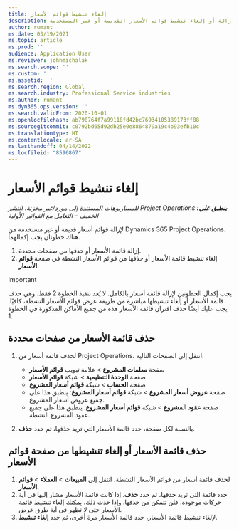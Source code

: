```yaml
---
title: إلغاء تنشيط قوائم الأسعار
description: يشرح هذا الموضوع كيفية إزالة أو إلغاء تنشيط قوائم الأسعار القديمة أو غير المستخدمة.
author: rumant
ms.date: 03/19/2021
ms.topic: article
ms.prod: ''
audience: Application User
ms.reviewer: johnmichalak
ms.search.scope: ''
ms.custom: ''
ms.assetid: ''
ms.search.region: Global
ms.search.industry: Professional Service industries
ms.author: rumant
ms.dyn365.ops.version: ''
ms.search.validFrom: 2020-10-01
ms.openlocfilehash: ab790764f7a99118fd42bc76934105389173ff88
ms.sourcegitcommit: c0792bd65d92db25e0e8864879a19c4b93efb10c
ms.translationtype: HT
ms.contentlocale: ar-SA
ms.lasthandoff: 04/14/2022
ms.locfileid: "8596867"
---
```

# <a name="deactivate-price-lists"></a>إلغاء تنشيط قوائم الأسعار 

_**ينطبق علي:** ‏‫Project Operations للسيناريوهات المستندة إلى مورد/غير مخزنة‬، ‏‫النشر الخفيف – التعامل مع الفواتير الأولية‬_

لإزالة قوائم أسعار قديمة أو غير مستخدمة من Dynamics 365 Project Operations، هناك خطوتان يجب إكمالهما. 

1. إزالة قائمة الأسعار أو حذفها من صفحات محددة.
2. إلغاء تنشيط قائمة الأسعار أو حذفها من قوائم الأسعار النشطة في صفحة **قوائم الأسعار**.

>[!IMPORTANT]
> يجب إكمال الخطوتين لإزالة قائمة أسعار بالكامل. لا يُعد تنفيذ الخطوة 2 فقط، وهي حذف قائمة الأسعار أو إلغاء تنشيطها مباشرة من طريقة عرض قوائم الأسعار النشطة، كافيًا. يجب عليك أيضًا حذف اقتران قائمة الأسعار هذه من جميع الأماكن المذكورة في الخطوة 1.

## <a name="delete-the-price-list-from-specific-pages"></a>حذف قائمة الأسعار من صفحات محددة
1. لحذف قائمة أسعار من Project Operations، انتقل إلى الصفحات التالية:  

      - صفحة **معلمات المشروع** > علامة تبويب **قوائم الأسعار**
      - صفحة **الوحدة التنظيمية‬** > شبكة **قوائم الأسعار**
      - صفحة **الحساب** > شبكة **قوائم أسعار المشروع**
      - صفحة **عروض أسعار المشروع** > شبكة **قوائم أسعار المشروع**: ينطبق هذا على جميع عروض أسعار المشروع.
      - صفحة **عقود المشروع** > شبكة **قوائم أسعار المشروع**: ينطبق هذا على جميع عقود المشروع النشطة.

 2. بالنسبة لكل صفحة، حدد قائمة الأسعار التي تريد حذفها، ثم حدد **حذف**. 
 
## <a name="delete-or-deactivate-the-price-list-from-the-price-lists-page"></a>حذف قائمة الأسعار أو إلغاء تنشيطها من صفحة قوائم الأسعار
 
1. لحذف قائمة أسعار من قوائم الأسعار النشطة، انتقل إلى **المبيعات** > **العملاء** > **قوائم الأسعار**. 
2. حدد قائمة التي تريد حذفها، ثم حدد **حذف**. إذا كانت قائمة الأسعار مشار إليها في أية حركات موجودة، فلن تتمكن من حذفها. وإذا حدث ذلك، يمكنك إلغاء تنشيط قائمة الأسعار حتى لا تظهر في أية طرق عرض. 
3. لإلغاء تنشيط قائمة الأسعار، حدد قائمة الأسعار مرة أخرى، ثم حدد **إلغاء تنشيط**.   

